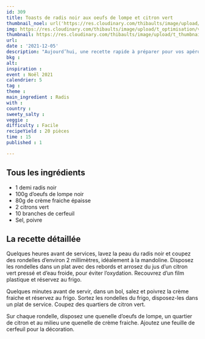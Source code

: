 ```yaml
---
id: 309
title: Toasts de radis noir aux oeufs de lompe et citron vert
thumbnail_noel: url('https://res.cloudinary.com/thibaults/image/upload/t_carre/v1638719023/Recipes/20211205_toast_radis_lompe.jpg')
img: https://res.cloudinary.com/thibaults/image/upload/t_optimisation/v1638719023/Recipes/20211205_toast_radis_lompe.jpg
thumbnail: https://res.cloudinary.com/thibaults/image/upload/t_thumbnail_josie/v1638719023/Recipes/20211205_toast_radis_lompe.jpg
url:
date : '2021-12-05'
description: "Aujourd’hui, une recette rapide à préparer pour vos apéros de fêtes."
bkg : 
alt: 
inspiration : 
event : Noël 2021
calendrier: 5
tag : 
theme : 
main_ingredient : Radis
with : 
country : 
sweety_salty : 
veggie : 
difficulty : Facile
recipeYield : 20 pièces
time : 15
published : 1

---
```


## Tous les ingrédients
 - 1 demi radis noir
 - 100g d’oeufs de lompe noir
 - 80g de crème fraiche épaisse
 - 2 citrons vert
 - 10 branches de cerfeuil
 - Sel, poivre

## La recette détaillée
Quelques heures avant de services, lavez la peau du radis  noir et coupez des rondelles d’environ 2 millimètres, idéalement à la mandoline. Disposez les rondelles dans un plat avec des rebords et arrosez du jus d’un citron vert pressé et d’eau froide, pour éviter l’oxydation. Recouvrez d’un film plastique et réservez au frigo.

Quelques minutes avant de servir, dans un bol, salez et poivrez la crème fraiche et réservez au frigo. Sortez les rondelles du frigo, disposez-les dans un plat de service. Coupez des quartiers de citron vert. 

Sur chaque rondelle, disposez une quenelle d’oeufs de lompe, un quartier de citron et au milieu une quenelle de crème fraiche. Ajoutez une feuille de cerfeuil pour la décoration.